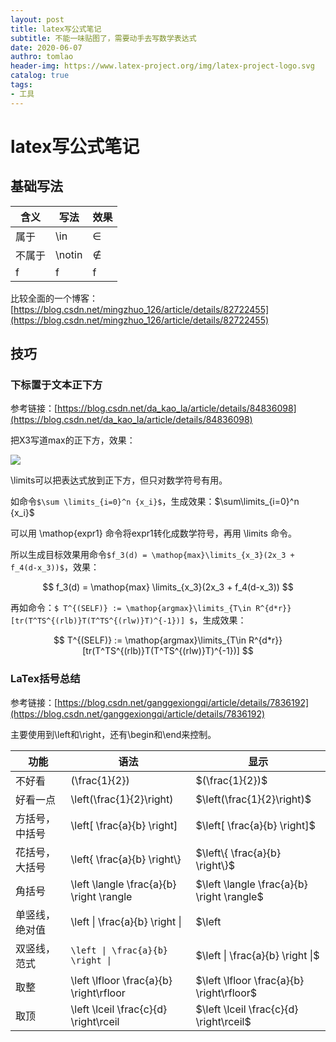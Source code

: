 ```yaml
---
layout: post
title: latex写公式笔记
subtitle: 不能一味贴图了，需要动手去写数学表达式
date: 2020-06-07
authro: tomlao
header-img: https://www.latex-project.org/img/latex-project-logo.svg
catalog: true
tags:
- 工具
---
```

# latex写公式笔记

## 基础写法

| 含义   | 写法   | 效果     |
| ------ | ------ | -------- |
| 属于   | \in    | $\in$    |
| 不属于 | \notin | $\notin$ |
| f      | f      | f        |

比较全面的一个博客：[https://blog.csdn.net/mingzhuo_126/article/details/82722455](https://blog.csdn.net/mingzhuo_126/article/details/82722455)

## 技巧

### 下标置于文本正下方

参考链接：[https://blog.csdn.net/da_kao_la/article/details/84836098](https://blog.csdn.net/da_kao_la/article/details/84836098)

把X3写道max的正下方，效果：

![](https://gitee.com/tomlao/typoratuchuang/raw/master/img/image-20200607120323474.png)

\limits可以把表达式放到正下方，但只对数学符号有用。

如命令`$\sum \limits_{i=0}^n {x_i}$`，生成效果：$\sum\limits_{i=0}^n {x_i}$

可以用 \mathop{expr1} 命令将expr1转化成数学符号，再用  \limits 命令。

所以生成目标效果用命令`$f_3(d) = \mathop{max}\limits_{x_3}(2x_3 + f_4(d-x_3))$`，效果：

$$
f_3(d) = \mathop{max} \limits_{x_3}(2x_3 + f_4(d-x_3))
$$

再如命令：`$ T^{(SELF)} := \mathop{argmax}\limits_{T\in R^{d*r}}[tr(T^TS^{(rlb)}T(T^TS^{(rlw)}T)^{-1})] $`，生成效果：

$$
T^{(SELF)} := \mathop{argmax}\limits_{T\in R^{d*r}}[tr(T^TS^{(rlb)}T(T^TS^{(rlw)}T)^{-1})]
$$

### LaTex括号总结

参考链接：[https://blog.csdn.net/ganggexiongqi/article/details/7836192](https://blog.csdn.net/ganggexiongqi/article/details/7836192)

主要使用到\left和\right，还有\begin和\end来控制。

| 功能           | 语法                                     | 显示                                       |
| -------------- | ---------------------------------------- | ------------------------------------------ |
| 不好看         | (\frac{1}{2})                            | $(\frac{1}{2})$                            |
| 好看一点       | \left(\frac{1}{2}\right)                 | $\left(\frac{1}{2}\right)$                 |
| 方括号，中括号 | \left[ \frac{a}{b} \right]               | $\left[ \frac{a}{b} \right]$               |
| 花括号，大括号 | \left\{ \frac{a}{b} \right\\}            | $\left\{ \frac{a}{b} \right\}$             |
| 角括号         | \left \langle \frac{a}{b} \right \rangle | $\left \langle \frac{a}{b} \right \rangle$ |
| 单竖线，绝对值 | \left \| \frac{a}{b} \right \|           | $\left | \frac{a}{b} \right |$             |
| 双竖线，范式   | `\left \| \frac{a}{b} \right \|`         | $\left \| \frac{a}{b} \right \|$           |
| 取整           | \left \lfloor \frac{a}{b} \right\rfloor  | $\left \lfloor \frac{a}{b} \right\rfloor$  |
| 取顶           | \left \lceil \frac{c}{d} \right\rceil    | $\left \lceil \frac{c}{d} \right\rceil$    |

